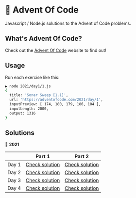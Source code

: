 # 👾 Advent Of Code

Javascript / Node.js solutions to the Advent of Code problems.

## What's Advent Of Code?

Check out the [Advent Of Code](https://adventofcode.com) website to find out!

## Usage

Run each exercise like this:

```bash
▶ node 2021/day1/1.js
{
  title: 'Sonar Sweep [1.1]',
  url: 'https://adventofcode.com/2021/day/1',
  inputPreview: [ 174, 180, 179, 186, 184 ],
  inputLength: 2000,
  output: 1316
}
```

## Solutions

 📆 **2021**

|       | Part 1                           | Part 2                           |
|-------|----------------------------------|----------------------------------|
| Day 1 | [Check solution](2021/day1/1.js) | [Check solution](2021/day1/2.js) |
| Day 2 | [Check solution](2021/day2/1.js) | [Check solution](2021/day2/2.js) |
| Day 3 | [Check solution](2021/day3/1.js) | [Check solution](2021/day3/2.js) |
| Day 4 | [Check solution](2021/day4/1.js) | [Check solution](2021/day4/2.js) |


